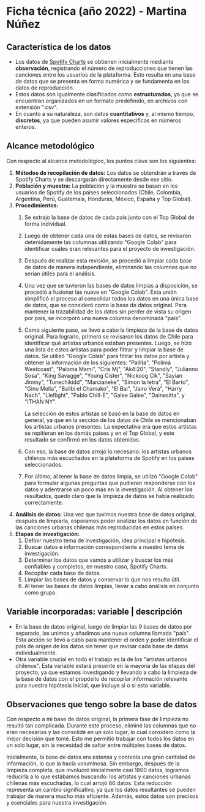 # Ficha técnica (año 2022) - Martina Núñez

## Característica de los datos

* Los datos de [Spotify Charts](https://charts.spotify.com/charts/view/regional-global-weekly/2020-02-06) se obtienen inicialmente mediante __observación__, registrando el número de reproducciones que tienen las canciones entre los usuarios de la plataforma. Esto resulta en una base de datos que se presenta en forma numérica y se fundamenta en los datos de reproducción.
* Estos datos son igualmente clasificados como __estructurados__, ya que se encuentran organizados en un formato predefinido, en archivos con extensión ".csv".
* En cuanto a su naturaleza, son datos __cuantitativos__ y, al mismo tiempo, __discretos__, ya que pueden asumir valores específicos en números enteros.

## Alcance metodológico

Con respecto al alcance metodológico, los puntos clave son los siguientes:
1. __Métodos de recopilación de datos:__ Los datos se obtendrán a través de Spotify Charts y se descargarán directamente desde ese sitio.
1. __Población y muestra:__ La población y la muestra se basan en los usuarios de Spotify de los países seleccionados (Chile, Colombia, Argentina, Perú, Guatemala, Honduras, México, España y Top Global).
1. __Procedimientos:__
    1. Se extrajo la base de datos de cada país junto con el Top Global de forma individual.
    1. Luego de obtener cada una de estas bases de datos, se revisaron detenidamente las columnas utilizando "Google Colab" para identificar cuáles eran relevantes para el proyecto de investigación.
    1. Después de realizar esta revisión, se procedió a limpiar cada base de datos de manera independiente, eliminando las columnas que no serían útiles para el análisis.
    1. Una vez que se tuvieron las bases de datos limpias a disposición, se procedió a fusionar las nueve en "Google Colab". Esta unión simplificó el proceso al consolidar todos los datos en una única base de datos, que se consideró como la base de datos original. Para mantener la trazabilidad de los datos sin perder de vista su origen por país, se incorporó una nueva columna denominada "país".
    1. Como siguiente paso, se llevó a cabo la limpieza de la base de datos original. Para lograrlo, primero se revisaron los datos de Chile para identificar qué artistas urbanos estaban presentes. Luego, se hizo una lista de estos artistas para poder filtrar y limpiar la base de datos. Se utilizó "Google Colab" para filtrar los datos por artista y obtener la información de los siguientes:  "Pailita", "Polimá Westcoast", "Paloma Mami", "Cris Mj", "Ak4:20", "Standly", "Julianno Sosa", "King Savagge", "Young Cister", "Nickoog Clk", "Sayian Jimmy", "Tunechikidd", "Marcianeke", "Simon la letra", "El Barto", "Gino Mella", "Bailbi el Chamako", "El Bai", "Jairo Vera", "Harry Nach", "Lleflight", "Pablo Chill-E", "Galee Galee", "Dainesitta", y "ITHAN NY". 
    
        La selección de estos artistas se basó en la base de datos en general, ya que en la sección de los datos de Chile se mencionaban los artistas urbanos presentes. La expectativa era que estos artistas se repitieran en los demás países y en el Top Global, y este resultado se confirmó en los datos obtenidos. 
    1. Con eso, la base de datos arrojó lo necesario: los artistas urbanos chilenos más escuchados en la plataforma de Spotify en los países seleccionados.
    1. Por último, al tener la base de datos limpia, se utilizó "Google Colab" para formular algunas preguntas que pudieran responderse con los datos y adentrarse un poco más en la investigación. Al obtener los resultados, quedó claro que la limpieza de datos se había realizado correctamente.
1. __Análisis de datos:__ Una vez que tuvimos nuestra base de datos original, después de limpiarla, esperamos poder analizar los datos en función de las canciones urbanas chilenas más reproducidas en estos países.
1. __Etapas de investigación:__
    1. Definir nuestro tema de investigación, idea principal e hipótesis.
    1. Buscar datos e información correspondiente a nuestro tema de investigación.
    1. Determinar los datos que vamos a utilizar y buscar los más confiables y completos, en nuestro caso, Spotify Charts.
    1. Recopilar cada base de datos.
    1. Limpiar las bases de datos y conservar lo que nos resulta útil.
    1. Al tener las bases de datos limpias, llevar a cabo análisis en conjunto como grupo.

## Variable incorporadas: variable | descripción

* En la base de datos original, luego de limpiar las 9 bases de datos por separado, las unimos y añadimos una nueva columna llamada "país". Esta acción se llevó a cabo para mantener el orden y poder identificar el país de origen de los datos sin tener que revisar cada base de datos individualmente. 
* Otra variable crucial en todo el trabajo es la de los "artistas urbanos chilenos". Esta variable estará presente en la mayoría de las etapas del proyecto, ya que estamos investigando y llevando a cabo la limpieza de la base de datos con el propósito de recopilar información relevante para nuestra hipótesis inicial, que incluye si o si esta variable.

## Observaciones que tengo sobre la base de datos

Con respecto a mi base de datos original, la primera fase de limpieza no resultó tan complicada. Durante este proceso, eliminé las columnas que no eran necesarias y las consolidé en un solo lugar, lo cual considero como la mejor decisión que tomé. Esto me permitió trabajar con todos los datos en un solo lugar, sin la necesidad de saltar entre múltiples bases de datos.

Inicialmente, la base de datos era extensa y contenía una gran cantidad de información, lo que la hacía voluminosa. Sin embargo, después de la limpieza completa, que involucró inicialmente casi 1800 datos, logramos reducirla a lo que estábamos buscando: los artistas y canciones urbanas chilenas más escuchadas, lo cual arrojó 86 datos. Esta reducción representa un cambio significativo, ya que los datos resultantes se pueden trabajar de manera mucho más eficiente. Además, estos datos son precisos y esenciales para nuestra investigación.